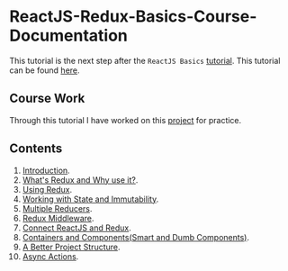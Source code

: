 # ReactJS-Redux-Basics-Course-Documentation
This tutorial is the next step after the ` ReactJS Basics ` [tutorial](https://github.com/hossamnasser938/ReactJS-Basics-Course-Documentation). This tutorial can be found [here](https://www.youtube.com/playlist?list=PL55RiY5tL51rrC3sh8qLiYHqUV3twEYU_).

## Course Work
Through this tutorial I have worked on this [project](https://github.com/hossamnasser938/ReactJS-Redux-Basics-Project) for practice.

## Contents
1. [Introduction](https://github.com/hossamnasser938/ReactJS-Redux-Basics-Course-Documentation/blob/master/Documentation%20Files/01_introduction.md).
2. [What's Redux and Why use it?](https://github.com/hossamnasser938/ReactJS-Redux-Basics-Course-Documentation/blob/master/Documentation%20Files/02_what_is_redux_and_why_use_it.md).
3. [Using Redux](https://github.com/hossamnasser938/ReactJS-Redux-Basics-Course-Documentation/blob/master/Documentation%20Files/03_using_redux.md).
4. [Working with State and Immutability](https://github.com/hossamnasser938/ReactJS-Redux-Basics-Course-Documentation/blob/master/Documentation%20Files/04_working_with_state_and_immutability.md).
5. [Multiple Reducers](https://github.com/hossamnasser938/ReactJS-Redux-Basics-Course-Documentation/blob/master/Documentation%20Files/05_multiple_reducers.md).
6. [Redux Middleware](https://github.com/hossamnasser938/ReactJS-Redux-Basics-Course-Documentation/blob/master/Documentation%20Files/06_redux_middleware.md).
7. [Connect ReactJS and Redux](https://github.com/hossamnasser938/ReactJS-Redux-Basics-Course-Documentation/blob/master/Documentation%20Files/07_connect_reactjs_and_redux.md).
8. [Containers and Components(Smart and Dumb Components)](https://github.com/hossamnasser938/ReactJS-Redux-Basics-Course-Documentation/blob/master/Documentation%20Files/08_containers_and_components_(smart_and_dumb_components).md).
9. [A Better Project Structure](https://github.com/hossamnasser938/ReactJS-Redux-Basics-Course-Documentation/blob/master/Documentation%20Files/09_better_project_structure.md).
10. [Async Actions](https://github.com/hossamnasser938/ReactJS-Redux-Basics-Course-Documentation/blob/master/Documentation%20Files/10_async_actions.md).
